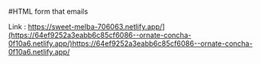 #HTML form that emails

Link : https://sweet-melba-706063.netlify.app/](https://64ef9252a3eabb6c85cf6086--ornate-concha-0f10a6.netlify.app/)https://64ef9252a3eabb6c85cf6086--ornate-concha-0f10a6.netlify.app/
